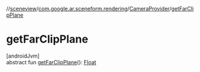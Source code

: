 //[sceneview](../../../index.md)/[com.google.ar.sceneform.rendering](../index.md)/[CameraProvider](index.md)/[getFarClipPlane](get-far-clip-plane.md)

# getFarClipPlane

[androidJvm]\
abstract fun [getFarClipPlane](get-far-clip-plane.md)(): [Float](https://kotlinlang.org/api/latest/jvm/stdlib/kotlin/-float/index.html)
